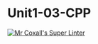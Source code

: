# Unit1-03-CPP
[![Mr Coxall's Super Linter](https://github.com/ICS3U-C-Programming-AlexKapajika/Unit1-03-CPP/workflows/Mr%20Coxall's%20Super%20Linter/badge.svg)](https://github.com/ICS3U-C-Programming-AlexKapajika/Unit1-03-CPP/actions/)
